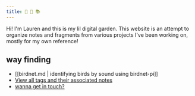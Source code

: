 ```yaml
---
title: 🌱 💾 📚
---
```


Hi! I'm Lauren and this is my lil digital garden.  This website is an attempt to organize notes and fragments from various projects I've been working on, mostly for my own reference!

## way finding
+ [[birdnet.md | identifying birds by sound using birdnet-pi]]
+ [View all tags and their associated notes](/tags/)
+ [wanna get in touch?](https://letterbird.co/laurenk)
